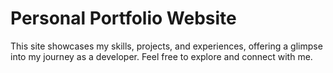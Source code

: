 # Personal Portfolio Website

This site showcases my skills, projects, and experiences, offering a glimpse into my journey as a developer. Feel free to explore and connect with me.